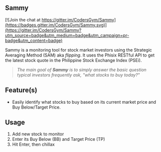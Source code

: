 Sammy
---
[![Join the chat at https://gitter.im/CodersGym/Sammy](https://badges.gitter.im/CodersGym/Sammy.svg)](https://gitter.im/CodersGym/Sammy?utm_source=badge&utm_medium=badge&utm_campaign=pr-badge&utm_content=badge)

Sammy is a monitoring tool for stock market investors using the Strategic Averaging Method (SAM) aka _flipping_. It uses the Phisix RESTful API to get the latest stock quote in the Philippine Stock Exchange Index (PSEi).

> _The main goal of **Sammy** is to simply answer the basic question typical investors frequently ask, "what stocks to buy today?"_

Feature(s)
---

* Easily identify what stocks to buy based on its current market price and Buy Below/Target Price.

Usage
---

1. Add new stock to monitor
2. Enter its Buy Below (BB) and Target Price (TP)
3. Hit Enter, then chillax


